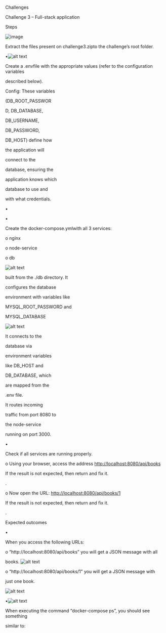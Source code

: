 ﻿<a name="br1"></a> 

Challenges

Challenge 3 – Full-stack application

Steps

![image](https://github.com/user-attachments/assets/dd88c70b-99a3-4e05-a059-bccb20d9b7d2)

Extract the files present on challenge3.zipto the challenge’s root folder.

•![alt text](image-1.png)

Create a .envfile with the appropriate values (refer to the configuration variables

described below).

Config: These variables

(DB\_ROOT\_PASSWOR

D, DB\_DATABASE,

DB\_USERNAME,

DB\_PASSWORD,

DB\_HOST) define how

the application will

connect to the

database, ensuring the

application knows which

database to use and

with what credentials.

•



<a name="br2"></a> 

•

Create the docker-compose.ymlwith all 3 services:

o nginx

o node-service

o db

![alt text](image-2.png)

built from the ./db directory. It

configures the database

environment with variables like

MYSQL\_ROOT\_PASSWORD and

MYSQL\_DATABASE



<a name="br3"></a> 

![alt text](image-3.png)

It connects to the

database via

environment variables

like DB\_HOST and

DB\_DATABASE, which

are mapped from the

.env file.

It routes incoming

traffic from port 8080 to

the node-service

running on port 3000.

•

Check if all services are running properly.

o Using your browser, access the address <http://localhost:8080/api/books>

If the result is not expected, then return and fix it.

.

o Now open the URL: <http://localhost:8080/api/books/1>

If the result is not expected, then return and fix it.

.

Expected outcomes

•

When you access the following URLs:

o “http://localhost:8080/api/books” you will get a JSON message with all

books.
![alt text](image-4.png)

o “http://localhost:8080/api/books/1” you will get a JSON message with

just one book.

![alt text](image-5.png)

<a name="br4"></a> 

•![alt text](image-6.png)

When executing the command “docker-compose ps”, you should see something

similar to:

